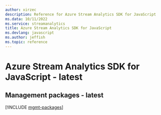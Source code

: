 ```yaml
---
author: xirzec
description: Reference for Azure Stream Analytics SDK for JavaScript
ms.data: 10/11/2022
ms.service: streamanalytics
title: Azure Stream Analytics SDK for JavaScript
ms.devlang: javascript
ms.author: jeffish
ms.topic: reference
---
```

# Azure Stream Analytics SDK for JavaScript - latest

## Management packages - latest
[!INCLUDE [mgmt-packages](stream-analytics-mgmt-index.md)]
